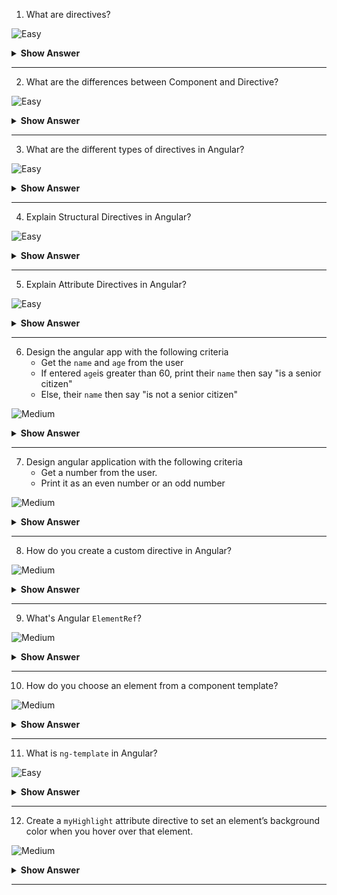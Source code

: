 1. What are directives?

![Easy](https://raw.githubusercontent.com/revaturelabs/interviewquestions/aef8eff919a3b083089641381ed9a9101ed21fba/ComplexityTags/simple%20(2).svg)

<details markdown="1">
<summary><b>Show Answer</b></summary>
<blockquote markdown="1">
  
Directives add behavior to an existing DOM element or an existing component instance.
  </blockquote>
</details>
  
---

2. What are the differences between Component and Directive?

![Easy](https://raw.githubusercontent.com/revaturelabs/interviewquestions/aef8eff919a3b083089641381ed9a9101ed21fba/ComplexityTags/simple%20(2).svg)

<details markdown="1">
<summary><b>Show Answer</b></summary>
<blockquote markdown="1">

On a short note, A component(`@Component`) is a directive-with-a-template. Some of the major differences are mentioned in a tabular form:

| Component                                                             | Directive                                                     |
|-----------------------------------------------------------------------|---------------------------------------------------------------|
| To register a component we use @Component meta-data annotation        | To register directives we use @Directive meta-data annotation |
| Components are typically used to create UI widgets                    | Directive is used to add behavior to an existing DOM element  |
| Component is used to break up the application into smaller components | Directive is used to design re-usable components               |
| Only one component can be present per DOM element                     | Many directives can be used per DOM element                   |
</blockquote>
</details>
  
---

3. What are the different types of directives in Angular?

![Easy](https://raw.githubusercontent.com/revaturelabs/interviewquestions/aef8eff919a3b083089641381ed9a9101ed21fba/ComplexityTags/simple%20(2).svg)
  
<details markdown="1">
<summary> <b>Show Answer</b></summary>
<blockquote markdown="1">
    
 - **Component Directives** - Component directives alter the details of how the component should be processed, instantiated, and used at runtime.
- **Structural Directives** -  Structural directives are used for adding, removing, or manipulating DOM elements.
- **Attribute Directives** - Attribute directives are used to change the look and behavior of the DOM elements.
    
<i>Custom Directive: Custom directive can also be created if any of the above directives does not solve our purpose for the requirement</i>

</blockquote> 
</details>
	
--- 
    
4. Explain Structural Directives in Angular?

![Easy](https://raw.githubusercontent.com/revaturelabs/interviewquestions/aef8eff919a3b083089641381ed9a9101ed21fba/ComplexityTags/simple%20(2).svg)

<details markdown="1">
<summary> <b>Show Answer</b></summary>
 <blockquote markdown="1">
    
- Structural directives are used for adding, removing, or manipulating DOM elements
- Structural directives start with an asterisk (*) followed by a directive name. 
- There are three built-in structural directives - `ngIf`, `ngFor` and `ngSwitch`.
- The `ngFor` directive is used to repeat a part of the HTML template once per each item from an iterable list.
- `ngIf` directive allows us to add or remove DOM Elements based on the Boolean expression. We can also have an else block associated with a ngIf directive.

```html
<div *ngIf=" a > b ; else elseBlock1">
	    {{ a }} is greater than {{ b }}
</div>
<ng-template #elseBlock1>
	    {{ b }} is greater than {{ a }}
</ng-template>
```
- `ngSwitch` directive lets you hide/show HTML elements depending on an expression. `NgSwitchCase` displays its element when its value matches the switch value. `NgSwitchDefault` displays its element when no sibling `NgSwitchCase` matches the switch value.
    
```html
<!-- user to enter any vowels(a, e, i o, u), print any word starting with vowels -->
<input type="text" [(ngModel)]="str" />
<div [ngSwitch]="str">
	    <div *ngSwitchCase="'a'">Entered a!! Word: Apple</div>
	    <div *ngSwitchCase="'e"> Entered e!! Word: Egg</div>
	    <div *ngSwitchCase="'i'"> Entered i!! Word: Ice cream</div>
	    <div *ngSwitchCase="'o'"> Entered o!! Word: Orange</div>
	    <div *ngSwitchCase="'u'"> Entered u!! Word: Umberalla</div>
	    <div *ngSwitchDefault> You Entered Constant </div>
</div>   
```
  
</blockquote> 
</details>
	
--- 
  
5. Explain Attribute Directives in Angular?

![Easy](https://raw.githubusercontent.com/revaturelabs/interviewquestions/aef8eff919a3b083089641381ed9a9101ed21fba/ComplexityTags/simple%20(2).svg)

<details markdown="1">
<summary> <b>Show Answer</b></summary>
<blockquote markdown="1">
    
- Attribute directives are used to change the look and behavior of the DOM elements.
- Attribute directives are enclosed with the [] square brackets
- There are two built-in attribute directives - `ngClass` and `ngStyle`
- The `ngClass` directive is used for adding or removing the CSS classes on an HTML element. It allows us to apply CSS classes dynamically based on expression evaluation.
    
```html
    
<h3 [ngClass]="'red'"> Need your attention</h3>
<div [ngClass]="['red','size20']"> Red Background, Text with Size 20px </div>
<div [ngClass]="{'red':false,'size20':true}">Text with Size 20px</div>

```
- The `ngStyle` directive allows us to dynamically change the style of the HTML element based on the expression.
    
```html
Enter the username: <input type='text' [(ngModel)]='name'>
<div [ngStyle]="{'background-color':username === 'Admin' ? 'green' : 'red' }"></div>
```

</blockquote> 
</details>
	
--- 

6. Design the angular app with the following criteria
    - Get the `name` and `age` from the user
    - If entered `age`is greater than 60, print their `name` then say "is a senior citizen"
    - Else, their `name` then say "is not a senior citizen"

![Medium](https://raw.githubusercontent.com/revaturelabs/interviewquestions/aef8eff919a3b083089641381ed9a9101ed21fba/ComplexityTags/Medium%20(2).svg)

<details markdown="1">
<summary><b>Show Answer</b></summary>
<blockquote markdown="1">

**Steps:**
1. Create an angular project by running the `ng new angularDemo2` command in the angular CLI
2.In the `app.component.html` file, create a form to get the `name` and `age` from the user
```html
Name: <input type="text" [(ngModel)]="name" /> <br> 
Age: <input type="text" [(ngModel)]="age" />
```
3. In the `app.component.ts` file, create a `name` and `age` variables.
```ts
import { Component } from '@angular/core';
@Component({
  selector: 'app-root',
  templateUrl: './app.component.html',
  styleUrls: ['./app.component.css']
})
export class AppComponent {
  title = 'angularDemo2';

  name !: string;
  age !: number;
}	
```
4. Since we are using the `ngModel`directive, we have to import `FormsModule` in the `app.module.ts` file.
```java
 imports: [
    BrowserModule,
    FormsModule
 ]
```
5. To check entered age and print the sentence according to it. We need to use the `ngIf` directive. In the `app.component.html` file,
```ts
<div *ngIf=" age > 60; else elseBlock1">
    {{name}} is a senior citizen
</div>
<ng-template #elseBlock1>
    {{name}} is not a senior citizen
</ng-template>	
```
6. Launch the application by running `ng serve -o` command.
7. Now, able to see the excepted output.
![image](https://user-images.githubusercontent.com/70228962/186344357-656f9e28-3cfa-4dc0-9873-dbd62dcd14d8.png) 

![image](https://user-images.githubusercontent.com/70228962/186344483-f0368ed8-f0e2-46ec-8b3e-42e4cc6eb2c1.png)

</blockquote>
</details>

---

7. Design angular application with the following criteria
	-  Get a number from the user. 
	-  Print it as an even number or an odd number

![Medium](https://raw.githubusercontent.com/revaturelabs/interviewquestions/aef8eff919a3b083089641381ed9a9101ed21fba/ComplexityTags/Medium%20(2).svg)

<details markdown="1">
<summary><b>Show Answer</b></summary>
<blockquote markdown="1">
	
1. Create an angular project by running `ng new angularDemo2` command in the angular CLI
2. In the `app.component.html` file, create a form to get the `name` and `age` from the user
```html
Enter a number: <input type="text" [(ngModel)]="num" />
```
3. In `app.component.ts` file, create a `name` and `age` variables.
```ts
import { Component } from '@angular/core';
@Component({
  selector: 'app-root',
  templateUrl: './app.component.html',
  styleUrls: ['./app.component.css']
})
export class AppComponent {
  title = 'angularDemo2';
	
  num !: number;
}	
```
4. Since we are using the `ngModel`directive, we have to import `FormsModule` in the `app.module.ts` file.
```java
 imports: [
    BrowserModule,
    FormsModule
 ]
```
5. To check entered number is odd and even and print it. We will use the `ngSwitch` directive. In the `app.component.html` file,
```ts
Enter a number: <input type="text" [(ngModel)]="num">

<div ngSwitch="{{num%2}}">
    <div *ngSwitchCase="'0'">{{num}} is even.</div>
    <div *ngSwitchCase="'1'">{{num}} is odd</div>
    <div *ngSwitchDefault>Nothing Found</div>
</div>
```
6. Launch the application by running `ng serve -o` command.
7. Now, able to see the excepted output.

![image](https://user-images.githubusercontent.com/70228962/186347155-19484af6-e1f9-4818-bb4d-ba6d47864fb2.png)

![image](https://user-images.githubusercontent.com/70228962/186347246-414044f8-21bf-4021-a3c4-b2dba0540442.png)

</blockquote>
</details>
  
---

8. How do you create a custom directive in Angular?
 
![Medium](https://raw.githubusercontent.com/revaturelabs/interviewquestions/aef8eff919a3b083089641381ed9a9101ed21fba/ComplexityTags/Medium%20(2).svg)

<details markdown="1">
<summary><b>Show Answer</b></summary>
<blockquote markdown="1">

Steps to creating custom directive in angular:
	
1. To create an angular application, run `ng new myapp` command.
2. Then, we can create a directive by running the `ng g d myHighlight` command. Angular CLI creates two files `my-highlight.directive.spec.ts` and `my-highlight.directive.ts` and updates `app.module.ts`
3. In `my-highlight.directive.ts`, we will create an instance of `ElementRef` and just high lighting the background color as yellow.
```ts
import { Directive, ElementRef} from '@angular/core';

@Directive({selector: '[myHighlight]'})
export class MyHighlightDirective {
  constructor( private el: ElementRef) {
    el.nativeElement.style.backgroundColor = 'yellow';
   }
}
```
4. Now this directive extends HTML element behavior with a yellow background as below
```html
<p myHighlight> Hi, there!!</p>	
```
5. Launch the angular application by running `ng serve -o` command.  The expected output will be,
	
![image](https://user-images.githubusercontent.com/70228962/186374096-514930ba-f29c-424e-bcf8-11318b5c0734.png)

</blockquote>
</details>
  
---

9. What's Angular `ElementRef`?
 
![Medium](https://raw.githubusercontent.com/revaturelabs/interviewquestions/aef8eff919a3b083089641381ed9a9101ed21fba/ComplexityTags/Medium%20(2).svg)

<details markdown="1">
<summary><b>Show Answer</b></summary>
<blockquote markdown="1">
	
Angular `ElementRef`is simply a class that wraps native DOM elements in the browser and allows you to work with the DOM by providing the native elements` object which exposes all the methods and properties of the native elements.

</blockquote>
</details>
  
---

10. How do you choose an element from a component template?
	
![Medium](https://raw.githubusercontent.com/revaturelabs/interviewquestions/aef8eff919a3b083089641381ed9a9101ed21fba/ComplexityTags/Medium%20(2).svg)
	
<details markdown="1">
<summary><b>Show Answer</b></summary>
<blockquote markdown="1">
	
To directly access items in the view, use the `@ViewChild` directive. Consider an input item with a reference.
```html
<input #example>
```
	
and construct a view child directive that is accessed in the `ngAfterViewInit` lifecycle hook
```ts		
@ViewChild('example') input;

ngAfterViewInit() {
  console.log(this.input.nativeElement.value);
}
```	
	
</blockquote>
</details>
  
---

11. What is `ng-template` in Angular?

![Easy](https://raw.githubusercontent.com/revaturelabs/interviewquestions/aef8eff919a3b083089641381ed9a9101ed21fba/ComplexityTags/simple%20(2).svg)

<details markdown="1">
<summary><b>Show Answer</b></summary>
<blockquote markdown="1">

`ng-template` is an Angular element that is used for rendering HTML in a template. However, it is not rendered directly on DOM. If you include an ng-template tag to a template, the tag and the content inside it will be replaced by a comment upon rendering.

</blockquote>
</details>
  
---
 
12. Create a `myHighlight` attribute directive to set an element’s background color when you hover over that element.

![Medium](https://raw.githubusercontent.com/revaturelabs/interviewquestions/aef8eff919a3b083089641381ed9a9101ed21fba/ComplexityTags/Medium%20(2).svg)

<details markdown="1">
<summary><b>Show Answer</b></summary>
<blockquote markdown="1">
	
1. To create an angular application, run `ng new myapp` command.
2. Then, we can create a directive by running `ng g d myHighlight` command. Angular CLI creates two files `my-highlight.directive.spec.ts` and `my-highlight.directive.ts` and updates `app.module.ts`
3. In `my-highlight.directive.ts`, we will create an instance of `ElementRef` and highlighting based on the mouseover and mouseleave.
```ts
import { Directive, ElementRef, HostListener } from '@angular/core';

@Directive({
  selector: '[myHighlight]'
})
export class MyHighlightDirective {

  constructor(private el : ElementRef) {}

  @HostListener('mouseover') onMouseOver() {
    this.changeBackgroundColor('blue');
  }

  @HostListener('mouseleave') onMouseLeave() {
    this.changeBackgroundColor('white');
  }

  private change background color(color: string) {
    this.el.nativeElement.style.backgroundColor = color;
  }

}
```
4. Adding the `myHighlight` directive to the HTML elements, will change color based on mouseover and mouse leave
```html
<p myHighlight> Hi, there!!</p>	
```	
5. Launch the angular application by running `ng serve -o` command. Then, we'll able to see the excepted output

![image](https://user-images.githubusercontent.com/70228962/186696341-de34b3a7-9c4a-4102-8d9d-16d6984d4746.png)
	
</blockquote>
</details>
  
---

